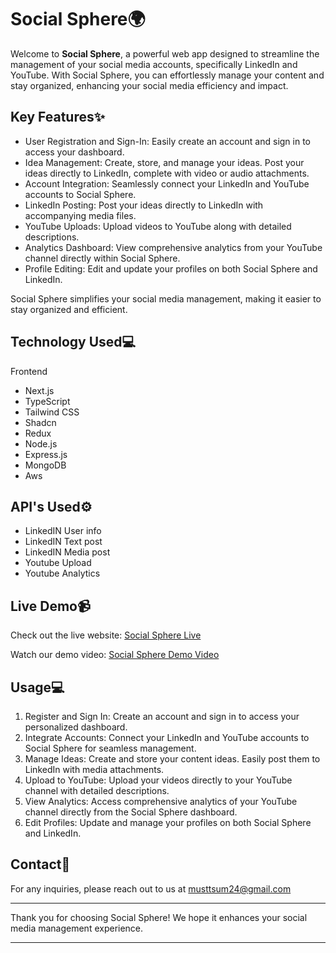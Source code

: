 # Social Sphere🌍

Welcome to **Social Sphere**, a powerful web app designed to streamline the management of your social media accounts, specifically LinkedIn and YouTube. With Social Sphere, you can effortlessly manage your content and stay organized, enhancing your social media efficiency and impact.

## Key Features✨

- User Registration and Sign-In: Easily create an account and sign in to access your dashboard.
- Idea Management: Create, store, and manage your ideas. Post your ideas directly to LinkedIn, complete with video or audio attachments.
- Account Integration: Seamlessly connect your LinkedIn and YouTube accounts to Social Sphere.
- LinkedIn Posting: Post your ideas directly to LinkedIn with accompanying media files.
- YouTube Uploads: Upload videos to YouTube along with detailed descriptions.
- Analytics Dashboard: View comprehensive analytics from your YouTube channel directly within Social Sphere.
- Profile Editing: Edit and update your profiles on both Social Sphere and LinkedIn.

Social Sphere simplifies your social media management, making it easier to stay organized and efficient.

## Technology Used💻
Frontend
- Next.js
- TypeScript
- Tailwind CSS
- Shadcn
- Redux
- Node.js
- Express.js
- MongoDB
- Aws


## API's Used⚙️

- LinkedIN User info
- LinkedIN Text post
- LinkedIN Media post
- Youtube Upload
- Youtube Analytics

## Live Demo📹

Check out the live website: [Social Sphere Live](https://social-sphere-frontend.vercel.app/)

Watch our demo video: [Social Sphere Demo Video](https://youtu.be/9FuuCVTfQ7A?si=kQQQgAZXiuiL3H4-)

## Usage💻

1. Register and Sign In: Create an account and sign in to access your personalized dashboard.
2. Integrate Accounts: Connect your LinkedIn and YouTube accounts to Social Sphere for seamless management.
3. Manage Ideas: Create and store your content ideas. Easily post them to LinkedIn with media attachments.
4. Upload to YouTube: Upload your videos directly to your YouTube channel with detailed descriptions.
5. View Analytics: Access comprehensive analytics of your YouTube channel directly from the Social Sphere dashboard.
6. Edit Profiles: Update and manage your profiles on both Social Sphere and LinkedIn.


## Contact📧

For any inquiries, please reach out to us at musttsum24@gmail.com

---

Thank you for choosing Social Sphere! We hope it enhances your social media management experience.

---

